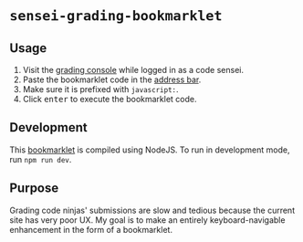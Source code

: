 # `sensei-grading-bookmarklet`

## Usage

1. Visit the [grading console][grading_console] while logged in as a code sensei.
1. Paste the bookmarklet code in the [address bar](https://en.wikipedia.org/wiki/Address_bar).
1. Make sure it is prefixed with `javascript:`.
1. Click <kbd>enter</kbd> to execute the bookmarklet code.

## Development

This [bookmarklet][bookmarklet_definition] is compiled using NodeJS.
To run in development mode, run `npm run dev`.

## Purpose

Grading code ninjas' submissions are slow and tedious because the current site has very poor UX.
My goal is to make an entirely keyboard-navigable enhancement in the form of a bookmarklet.

[grading_console]: https://gdp.code.ninja/Grading
[bookmarklet_definition]: https://en.wikipedia.org/wiki/Bookmarklet
